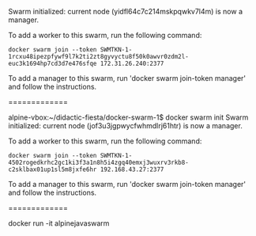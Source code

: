 
Swarm initialized: current node (yidfl64c7c214mskpqwkv7l4m) is now a manager.

To add a worker to this swarm, run the following command:

    docker swarm join --token SWMTKN-1-1rcxu48ipezpfywf9l7k2ti2zt8gyvyctu8f50k0awvr0zdm2l-euc3k1694hp7cd3d7e476sfqe 172.31.26.240:2377

To add a manager to this swarm, run 'docker swarm join-token manager' and follow the instructions.

=============

alpine-vbox:~/didactic-fiesta/docker-swarm-1$ docker swarm init
Swarm initialized: current node (jof3u3jgpwycfwhmdlrj61htr) is now a manager.

To add a worker to this swarm, run the following command:

    docker swarm join --token SWMTKN-1-4502rogedkrhc2gc1ki3f3a1n8h5i4zgq40emxj3wuxrv3rkb8-c2sklbax01up1sl5m8jxfe6hr 192.168.43.27:2377

To add a manager to this swarm, run 'docker swarm join-token manager' and follow the instructions.

=============

docker run -it alpinejavaswarm

